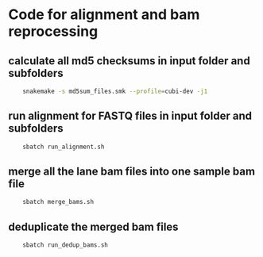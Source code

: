# Code for alignment and bam reprocessing

## calculate all md5 checksums in input folder and subfolders
```bash
    snakemake -s md5sum_files.smk --profile=cubi-dev -j1
```

## run alignment for FASTQ files in input folder and subfolders
```bash
    sbatch run_alignment.sh
```

## merge all the lane bam files into one sample bam file
```bash
    sbatch merge_bams.sh
```

## deduplicate the merged bam files
```bash
    sbatch run_dedup_bams.sh
```
